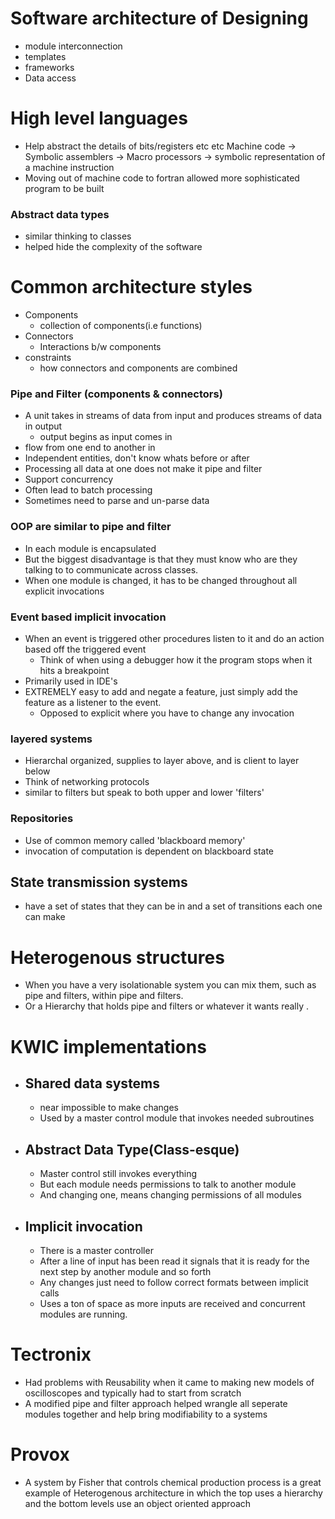 # Software architecture of Designing
- module interconnection
- templates
- frameworks
- Data access

# High level languages
- Help abstract the details of bits/registers etc etc
 Machine code -> Symbolic assemblers -> Macro processors -> symbolic representation of a machine instruction
- Moving out of machine code to fortran allowed more sophisticated program to be built

### Abstract data types
  - similar thinking to classes
  - helped hide the complexity of the software

# Common architecture styles
- Components  
  - collection of components(i.e functions)
- Connectors
  - Interactions b/w components
- constraints
  - how connectors and components are combined

### Pipe and Filter (components & connectors)
  - A unit takes in streams of data from input and produces streams of data in output
    - output begins as input comes in
  - flow from one end to another in
  - Independent entities, don't know whats before or after
  - Processing all data at one does not make it pipe and filter
  - Support concurrency
  - Often lead to batch processing
  - Sometimes need to parse and un-parse data

### OOP are similar to pipe and filter
  - In each module is encapsulated
  - But the biggest disadvantage is that they must know who are they talking to to communicate across classes.
  - When one module is changed, it has to be changed throughout all explicit invocations
  
### Event based implicit invocation
  - When an event is triggered other procedures listen to it and do an action based off the triggered event
    - Think of when using a debugger how it the program stops when it hits a breakpoint
  - Primarily used in IDE's
  - EXTREMELY easy to add and negate a feature, just simply add the feature as a listener to the event.
    - Opposed to explicit where you have to change any invocation
    
### layered systems
  - Hierarchal organized, supplies to layer above, and is client to layer below
  - Think of networking protocols
  - similar to filters but speak to both upper and lower 'filters'

### Repositories
- Use of common memory called 'blackboard memory'
- invocation of computation is dependent on blackboard state

## State transmission systems   
  - have a set of states that they can be in and a set of transitions each one can make
  
# Heterogenous structures
  - When you have a very isolationable system you can mix them, such as pipe and filters, within pipe and filters.
  - Or a Hierarchy that holds pipe and filters or whatever it wants really .

# KWIC implementations

  - ## Shared data systems
    - near impossible to make changes
    - Used by a master control module that invokes needed subroutines
    
  - ## Abstract Data Type(Class-esque)
    - Master control still invokes everything
    - But each module needs permissions to talk to another module
    - And changing one, means changing permissions of all modules
    
  - ## Implicit invocation
    - There is a master controller
    - After a line of input has been read it signals that it is ready for the next step by another module and so forth
    - Any changes just need to follow correct formats between implicit calls
    - Uses a ton of space as more inputs are received and concurrent modules are running.
# Tectronix
  - Had problems with Reusability when it came to making new models of oscilloscopes and typically had to start from scratch
  - A modified pipe and filter approach helped wrangle all seperate modules together and help bring modifiability to a systems

# Provox
  - A system by Fisher that controls chemical production process is a great example of Heterogenous architecture in which the top uses a hierarchy and the bottom levels use an object oriented approach 
